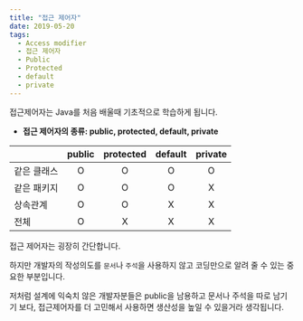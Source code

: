 ```yaml
---
title: "접근 제어자"
date: 2019-05-20
tags:
  - Access modifier
  - 접근 제어자
  - Public
  - Protected
  - default
  - private
---
```


접근제어자는 Java를 처음 배울때 기초적으로 학습하게 됩니다.

- **접근 제어자의 종류: public, protected, default, private**

||<center>public</center> | <center>protected</center> | <center>default</center> | <center>private</center> |
|--------|--------|--------|--------|--------|
|같은 클래스| <center>O</center> | <center>O</center> | <center>O</center> |<center>O</center> |
|같은 패키지| <center>O</center> | <center>O</center> | <center>O</center> |<center>X</center> |
|상속관계| <center>O</center> | <center>O</center> | <center>X</center> |<center>X</center> |
|전체| <center>O</center> | <center>X</center> | <center>X</center> |<center>X</center> |

접근 제어자는 굉장히 간단합니다.

하지만 개발자의 작성의도를 `문서`나 `주석`을 사용하지 않고 코딩만으로 알려 줄 수 있는 중요한 부분입니다.

저처럼 설계에 익숙치 않은 개발자분들은 public을 남용하고 문서나 주석을 따로 남기기 보다, 접근제어자를 더 고민해서 사용하면 생산성을 높일 수 있을거라 생각됩니다.
